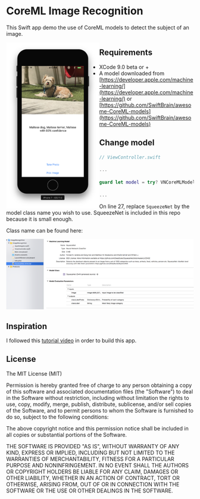 # CoreML Image Recognition

This Swift app demo the use of CoreML models to detect the subject of an image.

<img src="Screenshot.png" align="left" width="250">

## Requirements

* XCode 9.0 beta or +
* A model downloaded from [https://developer.apple.com/machine-learning/](https://developer.apple.com/machine-learning/) or [https://github.com/SwiftBrain/awesome-CoreML-models](https://github.com/SwiftBrain/awesome-CoreML-models)

## Change model

```swift
// ViewController.swift

...

guard let model = try? VNCoreMLModel(for: SqueezeNet().model)

...
```

On line 27, replace `SqueezeNet` by the model class name you wish to use. SqueezeNet is included in this repo because it is small enough.

Class name can be found here:

![swift generated class](modelClassImage.png "Logo Title Text 1")

## Inspiration

I followed this [tutorial video](https://www.youtube.com/watch?v=h2MdQoRMtlQ) in order to build this app.

License
----------------

The MIT License (MIT)

Permission is hereby granted free of charge to any person obtaining a copy of this software and associated documentation files (the "Software") to deal in the Software without restriction, including without limitation the rights to use, copy, modify, merge, publish, distribute, sublicense, and/or sell copies of the Software, and to permit persons to whom the Software is furnished to do so, subject to the following conditions:

The above copyright notice and this permission notice shall be included in all copies or substantial portions of the Software.

THE SOFTWARE IS PROVIDED "AS IS", WITHOUT WARRANTY OF ANY KIND, EXPRESS OR IMPLIED, INCLUDING BUT NOT LIMITED TO THE WARRANTIES OF MERCHANTABILITY,
FITNESS FOR A PARTICULAR PURPOSE AND NONINFRINGEMENT. IN NO EVENT SHALL THE
AUTHORS OR COPYRIGHT HOLDERS BE LIABLE FOR ANY CLAIM, DAMAGES OR OTHER
LIABILITY, WHETHER IN AN ACTION OF CONTRACT, TORT OR OTHERWISE, ARISING FROM,
OUT OF OR IN CONNECTION WITH THE SOFTWARE OR THE USE OR OTHER DEALINGS IN
THE SOFTWARE.
